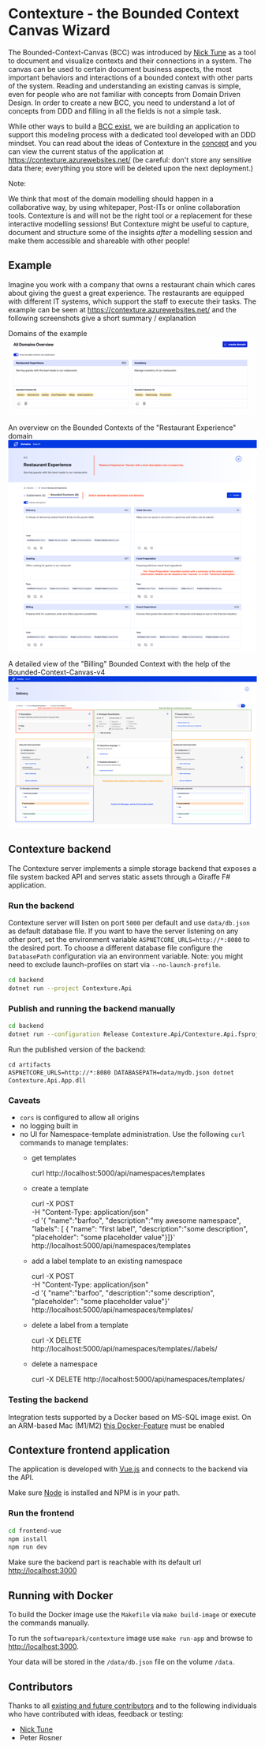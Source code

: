 # Contexture - the Bounded Context Canvas Wizard

The Bounded-Context-Canvas (BCC) was introduced by [Nick Tune](https://medium.com/nick-tune-tech-strategy-blog/bounded-context-canvas-v2-simplifications-and-additions-229ed35f825f) as a tool to document and visualize contexts and their connections in a system.
The canvas can be used to certain document business aspects, the most important behaviors and interactions of a bounded context with other parts of the system.
Reading and understanding an existing canvas is simple, even for people who are not familiar with concepts from Domain Driven Design.
In order to create a new BCC, you need to understand a lot of concepts from DDD and filling in all the fields is not a simple task.

While other ways to build a [BCC exist](https://github.com/ddd-crew/bounded-context-canvas), we are building an application to support this modeling process with a dedicated tool developed with an DDD mindset.
You can read about the ideas of Contexture in the [concept](./concept.md) and you can view the current status of the application at <https://contexture.azurewebsites.net/> (be careful: don't store any sensitive data there; everything you store will be deleted upon the next deployment.)

Note:

We think that most of the domain modelling should happen in a collaborative way, by using whitepaper, Post-ITs or online collaboration tools.
Contexture is and will not be the right tool or a replacement for these interactive modelling sessions!
But Contexture might be useful to capture, document and structure some of the insights *after* a modelling session and make them accessible and shareable with other people!

## Example

Imagine you work with a company that owns a restaurant chain which cares about giving the guest a great experience.
The restaurants are equipped with different IT systems, which support the staff to execute their tasks.
The example can be seen at <https://contexture.azurewebsites.net/> and the following screenshots give a short summary / explanation

Domains of the example
![Overview on the domains of the example](example/DomainsOverview.png)

An overview on the Bounded Contexts of the "Restaurant Experience" domain
![An overview on the Bounded Contexts of a domain](example/DomainOverview.png)

A detailed view of the "Billing" Bounded Context with the help of the Bounded-Context-Canvas-v4
![A detailed view on the Bounded-Context-Canvas, v4](example/CanvasV4Overview.png)

## Contexture backend

The Contexture server implements a simple storage backend that exposes a file system backed API and serves static assets through a Giraffe F# application.

### Run the backend

Contexture server will listen on port `5000` per default and use `data/db.json` as default database file.
If you want to have the server listening on any other port, set the environment variable `ASPNETCORE_URLS=http://*:8080` to the desired port.
To choose a different database file configure the `DatabasePath` configuration via an environment variable.
Note: you might need to exclude launch-profiles on start via `--no-launch-profile`.

```bash
cd backend
dotnet run --project Contexture.Api
```

### Publish and running the backend manually

```bash
cd backend
dotnet run --configuration Release Contexture.Api/Contexture.Api.fsproj --output artifacts
```

Run the published version of the backend:
```
cd artifacts
ASPNETCORE_URLS=http://*:8080 DATABASEPATH=data/mydb.json dotnet Contexture.Api.App.dll
```

### Caveats

- `cors` is configured to allow all origins
- no logging built in
- no UI for Namespace-template administration.
  Use the following `curl` commands to manage templates:
    - get templates

        curl http://localhost:5000/api/namespaces/templates

    - create a template

        curl -X POST \
            -H "Content-Type: application/json" \
            -d '{ "name":"barfoo", "description":"my awesome namespace", "labels": [ { "name": "first label", "description":"some description", "placeholder": "some placeholder value"}]}' \
            http://localhost:5000/api/namespaces/templates

    - add a label template to an existing namespace

        curl -X POST \
            -H "Content-Type: application/json" \
            -d '{ "name":"barfoo", "description":"some description", "placeholder": "some placeholder value"}' \
            http://localhost:5000/api/namespaces/templates/<template-id>

    - delete a label from a template

        curl -X DELETE http://localhost:5000/api/namespaces/templates/<template-id>/labels/<label-id>

    - delete a namespace

        curl -X DELETE http://localhost:5000/api/namespaces/templates/<template-id>

### Testing the backend

Integration tests supported by a Docker based on MS-SQL image exist. On an ARM-based Mac (M1/M2) [this Docker-Feature](https://github.com/microsoft/mssql-docker/issues/668#issuecomment-1412206521) must be enabled

## Contexture frontend application

The application is developed with [Vue.js](https://vuejs.org/) and connects to the backend via the API.

Make sure [Node](https://nodejs.org/en/) is installed and NPM is in your path.

### Run the frontend

```bash
cd frontend-vue
npm install
npm run dev
```

Make sure the backend part is reachable with its default url <http://localhost:3000>

## Running with Docker

To build the Docker image use the `Makefile` via `make build-image` or execute the commands manually.

To run the `softwarepark/contexture` image use `make run-app` and browse to <http://localhost:3000>.

Your data will be stored in the `/data/db.json` file on the volume `/data`.

## Contributors

Thanks to all [existing and future contributors](https://github.com/Softwarepark/Contexture/graphs/contributors) and to the following individuals who have contributed with ideas, feedback or testing:

- [Nick Tune](https://github.com/NTCoding)
- Peter Rosner
